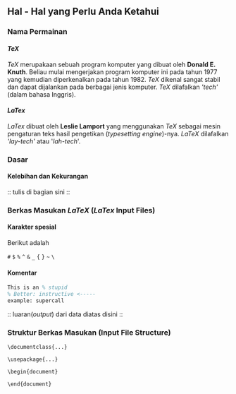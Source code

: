 ## Hal - Hal yang Perlu Anda Ketahui

### Nama Permainan

#### *TeX*

*TeX* merupakaan sebuah program komputer yang dibuat oleh **Donald E. Knuth**. Beliau
mulai mengerjakan program komputer ini pada tahun 1977 yang kemudian diperkenalkan
pada tahun 1982. *TeX* dikenal sangat stabil dan dapat dijalankan pada berbagai jenis komputer. *TeX* dilafalkan *'tech'* (dalam bahasa Inggris). 

#### *LaTex*

*LaTex* dibuat oleh **Leslie Lamport** yang menggunakan *TeX* sebagai mesin pengaturan teks hasil pengetikan (*typesetting engine*)-nya. *LaTeX* dilafalkan *'lay-tech'* atau '*lah-tech*'.

### Dasar

#### Kelebihan dan Kekurangan

:: tulis di bagian sini ::

### Berkas Masukan *LaTeX* (*LaTex* Input Files)

#### Karakter spesial

Berikut adalah 

`#` `$` `%` `^` `&` `_` `{` `}` `~` `\`

#### Komentar

~~~tex
This is an % stupid
% Better: instructive <-----
example: supercall
~~~

:: luaran(*output*) dari data diatas disini ::

### Struktur Berkas Masukan (Input File Structure)

`\documentclass{...}`

`\usepackage{...}`

`\begin{document}`

`\end{document}`

